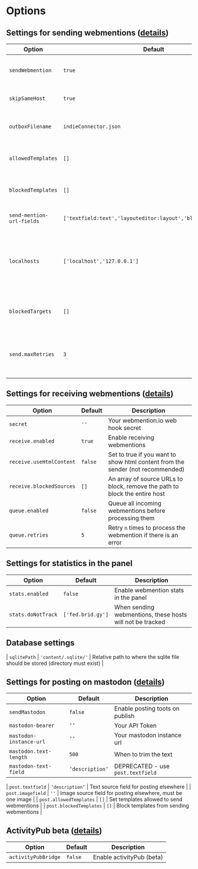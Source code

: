 # Options

## Settings for sending webmentions ([details](sending.md))

| Option                    | Default                                                        | Description                                                                              |
| ------------------------- | -------------------------------------------------------------- | ---------------------------------------------------------------------------------------- |
| `sendWebmention`          | `true`                                                         | Enable sending webmentions on page save                                                  |
| `skipSameHost`            | `true`                                                         | Skip sending webmentions to yourself                                                     |
| `outboxFilename`          | `indieConnector.json`                                          | Change the filename of the processed urls file                                           |
| `allowedTemplates`        | `[]`                                                           | Set templates allowed to send webmentions                                                |
| `blockedTemplates`        | `[]`                                                           | Block templates from sending webmentions                                                 |
| `send-mention-url-fields` | `['textfield:text','layouteditor:layout','blockeditor:block']` | Set fieldnames and types to look for urls in                                             |
| `localhosts`              | `['localhost','127.0.0.1']`                                    | Set local hosts to prevent sending webmentions and posts when testing on a local machine |
| `blockedTargets`          | `[]`                                							 | Array of hosts to block sending webmentions to                                           |
| `send.maxRetries`         | `3`                                							 | How often should indieconnector try to send a mention if it failes                       |


## Settings for receiving webmentions ([details](receiving.md))

| Option              | Default | Description                                                                    |
| ------------------- | ------- | ------------------------------------------------------------------------------ |
| `secret`            | `''`    | Your webmention.io web hook secret                                             |
| `receive.enabled`   | `true`  | Enable receiving webmentions                                                   |
| `receive.useHtmlContent`    | `false` | Set to true if you want to show html content from the sender (not recommended) |
| `receive.blockedSources`    | `[]`    | An array of source URLs to block, remove the path to block the entire host     |
| `queue.enabled`     | `false` | Queue all incoming webmentions before processing them                          |
| `queue.retries`     | `5`     | Retry `n` times to process the webmention if there is an error                 |


## Settings for statistics in the panel

| Option             | Default              | Description                                                                    |
| ------------------ | -------------------- | ------------------------------------------------------------------------------ |
| `stats.enabled`    | `false`              | Enable webmention stats in the panel                                           |
| `stats.doNotTrack` | `['fed.brid.gy']`    | When sending webmentions, these hosts will not be tracked                      |

## Database settings

| `sqlitePath`       | `'content/.sqlite/'` | Relative path to where the sqlite file should be stored (directory must exist) |


## Settings for posting on mastodon ([details](mastodon.md))

| Option                  | Default         | Description                     |
| ----------------------- | --------------- | ------------------------------- |
| `sendMastodon`          | `false`         | Enable posting toots on publish |
| `mastodon-bearer`       | `‘‘`            | Your API Token                  |
| `mastodon-instance-url` | `‘‘`            | Your mastodon instance url      |
| `mastodon.text-length`  | `500`           | When to trim the text           |
| `mastodon-text-field`   | `‘description‘` | DEPRECATED - use `post.textfield`     |

| `post.textfield`        | `‘description‘` | Text source field for posting elsewhere |
| `post.imagefield`        | `''` | Image source field for posting elsewhere, must be one image |
| `post.allowedTemplates`        | `[]` | Set templates allowed to send webmentions |
| `post.blockedTemplates`        | `[]` | Block templates from sending webmentions |

## ActivityPub beta ([details](activitiypub.md))

| Option              | Default | Description               |
| ------------------- | ------- | ------------------------- |
| `activityPubBridge` | `false` | Enable activityPub (beta) |
